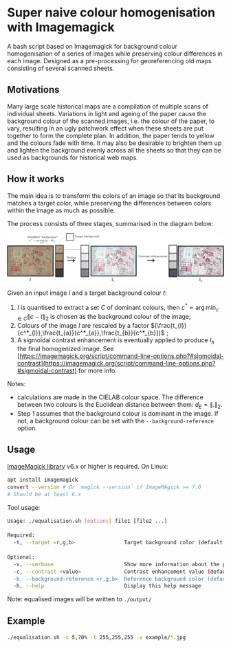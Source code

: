 # Super naive colour homogenisation with Imagemagick

A bash script based on Imagemagick for background colour homogenisation of a series of images while preserving colour differences in each image.
Designed as a pre-processing for georeferencing old maps consisting of several scanned sheets.

## Motivations

Many large scale historical maps are a compilation of multiple scans of individual sheets.
Variations in light and ageing of the paper cause the background colour of the scanned images, i.e. the colour of the paper, to vary, resulting in an ugly patchwork effect when these sheets are put together to form the complete plan.
In addition, the paper tends to yellow and the colours fade with time.
It may also be desirable to brighten them up and lighten the background evenly across all the sheets so that they can be used as backgrounds for historical web maps.

## How it works

The main idea is to transform the colors of an image so that its background matches a target color, while preserving the differences between colors within the image as much as possible.

The process consists of three stages, summarised in the diagram below:

![Pipeline](figs/process.png)

Given an input image $I$ and a target background colour $t$:

1. $I$ is quantised to extract a set $C$ of dominant colours, then $`c^* = \arg\min_{c \in C} \| c - t \|_2`$ is chosen as the background colour of the image;
2. Colours of the image $I$ are rescaled by a factor $`(\frac{t_{l}}{c^*_{l}},\frac{t_{a}}{c^*_{a}},\frac{t_{b}}{c^*_{b}})`$ ;
3. A sigmoïdal contrast enhancement is eventually applied to produce $I_h$ the final homogenized image. See [https://imagemagick.org/script/command-line-options.php?#sigmoidal-contrast](https://imagemagick.org/script/command-line-options.php?#sigmoidal-contrast) for more info.

Notes:

- calculations are made in the CIELAB colour space. The difference between two colours is the Euclidean distance between them: $`d_E = \| .\|_2`$.
- Step 1 assumes that the background colour is dominant in the image. If not, a background colour can be set with the `--background-reference` option.

## Usage

[ImageMagick library](https://imagemagick.org/script/download.php) v6.x or higher is required.
On Linux:

```bash
apt install imagemagick
convert --version # Or `magick --version` if ImageMAgick >= 7.0
# Should be at least 6.x
```

Tool usage:

```bash
Usage: ./equalisation.sh [options] file1 [file2 ...]

Required:
  -t, --target <r,g,b>                Target background color (default: 255,255,255)

Optional:
  -v, --verbose                       Show more information about the process
  -c, --contrast <value>              Contrast enhancement value (default: 0). See ImageMagick's 'Sigmoidal Non-linearity Contrast'.
  -b, --background-reference <r,g,b>  Reference background color (default: 255,255,255). You typically don't want to set this parameter manually unless you really know what you are doing.
  -h, --help                          Display this help message
```

Note: equalised images will be written to `./output/`

## Example

```bash
./equalisation.sh -c 5,70% -t 255,255,255 -v example/*.jpg
```
